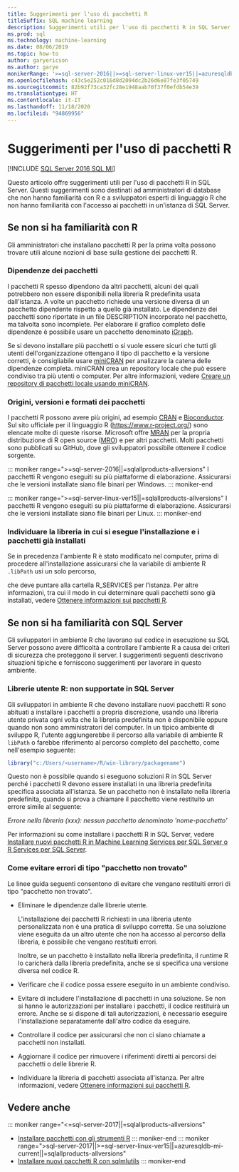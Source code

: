 ```yaml
---
title: Suggerimenti per l'uso di pacchetti R
titleSuffix: SQL machine learning
description: Suggerimenti utili per l'uso di pacchetti R in SQL Server destinati a sviluppatori che non hanno familiarità con R o SQL Server.
ms.prod: sql
ms.technology: machine-learning
ms.date: 08/06/2019
ms.topic: how-to
author: garyericson
ms.author: garye
monikerRange: '>=sql-server-2016||>=sql-server-linux-ver15||=azuresqldb-mi-current||=sqlallproducts-allversions'
ms.openlocfilehash: c43c5e252c016d8d2094dc2b26d6e87fe3f05749
ms.sourcegitcommit: 82b92f73ca32fc28e1948aab70f37f0efdb54e39
ms.translationtype: HT
ms.contentlocale: it-IT
ms.lasthandoff: 11/18/2020
ms.locfileid: "94869956"
---
```

# <a name="tips-for-using-r-packages"></a>Suggerimenti per l'uso di pacchetti R

[!INCLUDE [SQL Server 2016 SQL MI](../../includes/applies-to-version/sqlserver2016-asdbmi.md)]

Questo articolo offre suggerimenti utili per l'uso di pacchetti R in SQL Server. Questi suggerimenti sono destinati ad amministratori di database che non hanno familiarità con R e a sviluppatori esperti di linguaggio R che non hanno familiarità con l'accesso ai pacchetti in un'istanza di SQL Server.

## <a name="if-youre-new-to-r"></a>Se non si ha familiarità con R

Gli amministratori che installano pacchetti R per la prima volta possono trovare utili alcune nozioni di base sulla gestione dei pacchetti R.

### <a name="package-dependencies"></a>Dipendenze dei pacchetti

I pacchetti R spesso dipendono da altri pacchetti, alcuni dei quali potrebbero non essere disponibili nella libreria R predefinita usata dall'istanza. A volte un pacchetto richiede una versione diversa di un pacchetto dipendente rispetto a quello già installato. Le dipendenze dei pacchetti sono riportate in un file DESCRIPTION incorporato nel pacchetto, ma talvolta sono incomplete. Per elaborare il grafico completo delle dipendenze è possibile usare un pacchetto denominato [iGraph](https://igraph.org/r/).

Se si devono installare più pacchetti o si vuole essere sicuri che tutti gli utenti dell'organizzazione ottengano il tipo di pacchetto e la versione corretti, è consigliabile usare [miniCRAN](https://mran.microsoft.com/package/miniCRAN) per analizzare la catena delle dipendenze completa. miniCRAN crea un repository locale che può essere condiviso tra più utenti o computer. Per altre informazioni, vedere [Creare un repository di pacchetti locale usando miniCRAN](create-a-local-package-repository-using-minicran.md).

### <a name="package-sources-versions-and-formats"></a>Origini, versioni e formati dei pacchetti

I pacchetti R possono avere più origini, ad esempio [CRAN](https://cran.r-project.org/) e [Bioconductor](https://www.bioconductor.org/). Sul sito ufficiale per il linguaggio R (<https://www.r-project.org/>) sono elencate molte di queste risorse. Microsoft offre [MRAN](https://mran.microsoft.com/) per la propria distribuzione di R open source ([MRO](https://mran.microsoft.com/open)) e per altri pacchetti. Molti pacchetti sono pubblicati su GitHub, dove gli sviluppatori possibile ottenere il codice sorgente.

::: moniker range=">=sql-server-2016||=sqlallproducts-allversions"
I pacchetti R vengono eseguiti su più piattaforme di elaborazione. Assicurarsi che le versioni installate siano file binari per Windows.
::: moniker-end

::: moniker range=">=sql-server-linux-ver15||=sqlallproducts-allversions"
I pacchetti R vengono eseguiti su più piattaforme di elaborazione. Assicurarsi che le versioni installate siano file binari per Linux.
::: moniker-end

### <a name="know-which-library-youre-installing-to-and-which-packages-are-already-installed"></a>Individuare la libreria in cui si esegue l'installazione e i pacchetti già installati

Se in precedenza l'ambiente R è stato modificato nel computer, prima di procedere all'installazione assicurarsi che la variabile di ambiente R `.libPath` usi un solo percorso,

che deve puntare alla cartella R_SERVICES per l'istanza. Per altre informazioni, tra cui il modo in cui determinare quali pacchetti sono già installati, vedere [Ottenere informazioni sui pacchetti R](../package-management/r-package-information.md).

## <a name="if-youre-new-to-sql-server"></a>Se non si ha familiarità con SQL Server

Gli sviluppatori in ambiente R che lavorano sul codice in esecuzione su SQL Server possono avere difficoltà a controllare l'ambiente R a causa dei criteri di sicurezza che proteggono il server. I suggerimenti seguenti descrivono situazioni tipiche e forniscono suggerimenti per lavorare in questo ambiente.

### <a name="r-user-libraries-not-supported-on-sql-server"></a>Librerie utente R: non supportate in SQL Server

Gli sviluppatori in ambiente R che devono installare nuovi pacchetti R sono abituati a installare i pacchetti a propria discrezione, usando una libreria utente privata ogni volta che la libreria predefinita non è disponibile oppure quando non sono amministratori del computer. In un tipico ambiente di sviluppo R, l'utente aggiungerebbe il percorso alla variabile di ambiente R `libPath` o farebbe riferimento al percorso completo del pacchetto, come nell'esempio seguente:

```R
library("c:/Users/<username>/R/win-library/packagename")
```

Questo non è possibile quando si eseguono soluzioni R in SQL Server perché i pacchetti R devono essere installati in una libreria predefinita specifica associata all'istanza. Se un pacchetto non è installato nella libreria predefinita, quando si prova a chiamare il pacchetto viene restituito un errore simile al seguente:

*Errore nella libreria (xxx): nessun pacchetto denominato 'nome-pacchetto'*

Per informazioni su come installare i pacchetti R in SQL Server, vedere [Installare nuovi pacchetti R in Machine Learning Services per SQL Server o R Services per SQL Server](install-additional-r-packages-on-sql-server.md).

### <a name="how-to-avoid-package-not-found-errors"></a>Come evitare errori di tipo "pacchetto non trovato"

Le linee guida seguenti consentono di evitare che vengano restituiti errori di tipo "pacchetto non trovato".

+ Eliminare le dipendenze dalle librerie utente.

    L'installazione dei pacchetti R richiesti in una libreria utente personalizzata non è una pratica di sviluppo corretta. Se una soluzione viene eseguita da un altro utente che non ha accesso al percorso della libreria, è possibile che vengano restituiti errori.

    Inoltre, se un pacchetto è installato nella libreria predefinita, il runtime R lo caricherà dalla libreria predefinita, anche se si specifica una versione diversa nel codice R.

+ Verificare che il codice possa essere eseguito in un ambiente condiviso.

+ Evitare di includere l'installazione di pacchetti in una soluzione. Se non si hanno le autorizzazioni per installare i pacchetti, il codice restituirà un errore. Anche se si dispone di tali autorizzazioni, è necessario eseguire l'installazione separatamente dall'altro codice da eseguire.

+ Controllare il codice per assicurarsi che non ci siano chiamate a pacchetti non installati.

+ Aggiornare il codice per rimuovere i riferimenti diretti ai percorsi dei pacchetti o delle librerie R.

+ Individuare la libreria di pacchetti associata all'istanza. Per altre informazioni, vedere [Ottenere informazioni sui pacchetti R](../package-management/r-package-information.md).

## <a name="see-also"></a>Vedere anche

::: moniker range="<=sql-server-2017||=sqlallproducts-allversions"
+ [Installare pacchetti con gli strumenti R](install-r-packages-standard-tools.md)
::: moniker-end
::: moniker range=">sql-server-2017||>=sql-server-linux-ver15||=azuresqldb-mi-current||=sqlallproducts-allversions"
+ [Installare nuovi pacchetti R con sqlmlutils](install-additional-r-packages-on-sql-server.md)
::: moniker-end
